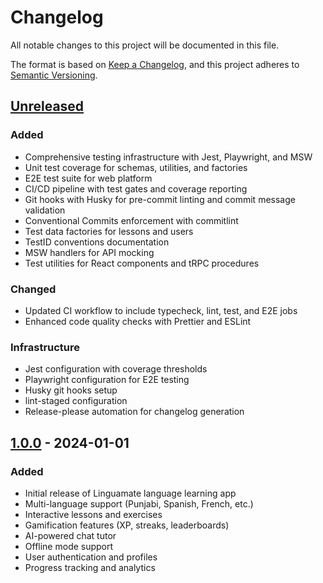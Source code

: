 # Changelog

All notable changes to this project will be documented in this file.

The format is based on [Keep a Changelog](https://keepachangelog.com/en/1.0.0/),
and this project adheres to [Semantic Versioning](https://semver.org/spec/v2.0.0.html).

## [Unreleased]

### Added
- Comprehensive testing infrastructure with Jest, Playwright, and MSW
- Unit test coverage for schemas, utilities, and factories
- E2E test suite for web platform
- CI/CD pipeline with test gates and coverage reporting
- Git hooks with Husky for pre-commit linting and commit message validation
- Conventional Commits enforcement with commitlint
- Test data factories for lessons and users
- TestID conventions documentation
- MSW handlers for API mocking
- Test utilities for React components and tRPC procedures

### Changed
- Updated CI workflow to include typecheck, lint, test, and E2E jobs
- Enhanced code quality checks with Prettier and ESLint

### Infrastructure
- Jest configuration with coverage thresholds
- Playwright configuration for E2E testing
- Husky git hooks setup
- lint-staged configuration
- Release-please automation for changelog generation

## [1.0.0] - 2024-01-01

### Added
- Initial release of Linguamate language learning app
- Multi-language support (Punjabi, Spanish, French, etc.)
- Interactive lessons and exercises
- Gamification features (XP, streaks, leaderboards)
- AI-powered chat tutor
- Offline mode support
- User authentication and profiles
- Progress tracking and analytics

[Unreleased]: https://github.com/linguamate/linguamate/compare/v1.0.0...HEAD
[1.0.0]: https://github.com/linguamate/linguamate/releases/tag/v1.0.0
